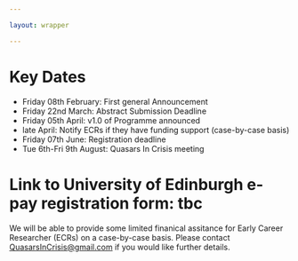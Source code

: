 ```yaml
---

layout: wrapper

---
```


# Key Dates

- Friday 08th February: First general Announcement
- Friday 22nd March: Abstract Submission Deadline
- Friday 05th April: v1.0 of Programme announced
- late April: Notify ECRs if they have funding support (case-by-case basis) 
- Friday 07th June: Registration deadline
- Tue 6th-Fri 9th August: Quasars In Crisis meeting

# Link to University of Edinburgh e-pay registration form: tbc

We will be able to provide some limited finanical assitance for
Early Career Researcher (ECRs) on a case-by-case basis. Please contact
[QuasarsInCrisis@gmail.com](mailto:quasarsincrisis@gmail.com)
if you would like further details. 
